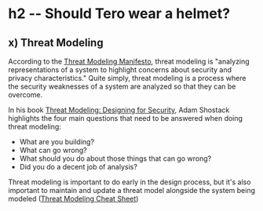 # h2 -- Should Tero wear a helmet?

## x) Threat Modeling

According to the [Threat Modeling Manifesto](https://www.threatmodelingmanifesto.org/), threat modeling is "analyzing representations of a system to highlight concerns about security and privacy characteristics."  Quite simply, threat modeling is a process where the security weaknesses of a system are analyzed so that they can be overcome.

In his book [Threat Modeling: Designing for Security](https://learning.oreilly.com/library/view/threat-modeling-designing/9781118810057/9781118810057c01.xhtml#c1), Adam Shostack highlights the four main questions that need to be answered when doing threat modeling:

-  What are you building?
-  What can go wrong?
-  What should you do about those things that can go wrong?
-  Did you do a decent job of analysis?

Threat modeling is important to do early in the design process, but it's also important to maintain and update a threat model alongside the system being modeled ([Threat Modeling Cheat Sheet](https://cheatsheetseries.owasp.org/cheatsheets/Threat_Modeling_Cheat_Sheet.html))

